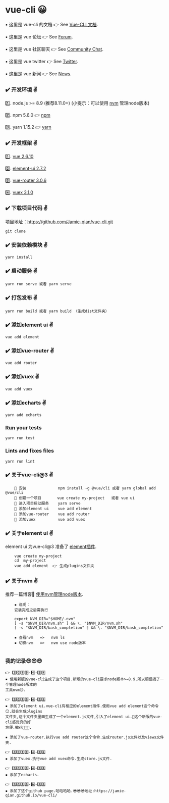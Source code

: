 # vue-cli 😀



▪️ 这里是 vue-cli 的文档 👉 See [Vue-CLI 文档](https://cli.vuejs.org/zh/).

▪️ 这里是 vue 论坛  👉 See [Forum](https://forum.vuejs.org/).

▪️ 这里是 vue 社区聊天 👉 See [Community Chat](https://discordapp.com/invite/HBherRA).

▪️ 这里是 vue twitter 👉 See [Twitter](https://twitter.com/vuejs).

▪️ 这里是 vue 新闻 👉 See [News](https://news.vuejs.org/).



### ✔️ 开发环境 ✌️

1️⃣. node.js >= 8.9 (推荐8.11.0+)         (小提示：可以使用 [nvm](https://github.com/creationix/nvm) 管理node版本)

2️⃣. npm  5.6.0   👉  [npm](https://www.npmjs.com.cn/)

3️⃣. yarn 1.15.2  👉  [yarn](https://yarnpkg.com/zh-Hant/)

### ✔️ 开发框架 ✌️

1️⃣. [vue 2.6.10](http://cn.vuejs.org/)

2️⃣. [element-ui 2.7.2](http://element.eleme.io/#/zh-CN/)

3️⃣. [vue-router 3.0.6](https://router.vuejs.org/zh/)

4️⃣. [vuex 3.1.0](https://vuex.vuejs.org/zh/)

### ✔️ 下载项目代码 ✌️

项目地址：https://github.com/Jamie-qian/vue-cli.git
```
git clone 
```
    
### ✔️ 安装依赖模块 ✌️
```
yarn install
```

### ✔️ 启动服务 ✌️
```
yarn run serve 或者 yarn serve
```

### ✔️ 打包发布 ✌️
```
yarn run build 或者 yarn build （生成dist文件夹）
```

### ✔️ 添加element ui ✌️
```
vue add element
```

### ✔️ 添加vue-router ✌️
```
vue add router
```

### ✔️ 添加vuex ✌️
```
vue add vuex
```

### ✔️ 添加echarts ✌️
```
yarn add echarts
```

### Run your tests
```
yarn run test
```

### Lints and fixes files
```
yarn run lint
```

### ✔️ 关于vue-cli@3 ✌️
```
    🔅 安装              npm install -g @vue/cli 或者 yarn global add @vue/cli
    🔅 创建一个项目       vue create my-project   或者 vue ui
    🔅 进入项目启动服务    yarn serve
    🔅 添加element ui    vue add element
    🔅 添加vue-router    vue add router
    🔅 添加vuex          vue add vuex
```

### ✔️ 关于element ui ✌️

   element ui 为vue-cli@3 准备了 [element插件](https://github.com/ElementUI/vue-cli-plugin-element).
    
```
    vue create my-project
    cd  my-project
    vue add element  👉 生成plugins文件夹
```

### ✔️ 关于nvm ✌️

   推荐一篇博客🤗        [使用nvm管理node版本](http://bubkoo.com/2017/01/08/quick-tip-multiple-versions-node-nvm/).
```
    ▪️ 说明：
    安装完成之后需执行

    export NVM_DIR="$HOME/.nvm"
    [ -s "$NVM_DIR/nvm.sh" ] && \. "$NVM_DIR/nvm.sh"
    [ -s "$NVM_DIR/bash_completion" ] && \. "$NVM_DIR/bash_completion"

    ▪️ 查看nvm   =>   nvm ls
    ▪️ 切换nvm   =>   nvm use node版本
    
```
### 我的记录😎😎😎
```
👉 2️⃣0️⃣1️⃣9️⃣-4️⃣-2️⃣4️⃣
▪️ 使用新版的vue-cli生成了这个项目.新版的vue-cli要求node版本>=8.9.所以顺便搞了一个管理node版本的
工具nvm😏.

👉 2️⃣0️⃣1️⃣9️⃣-4️⃣-2️⃣5️⃣
▪️ 添加了element ui.vue-cli有相应的element插件.使用vue add element这个命令😏.就会生成plugins
文件夹,这个文件夹里面生成了一个element.js文件,引入了element ui.👏这个新版的vue-cli感觉真的好
方便.撒花🎉🎉🎉.

▪️ 添加了vue-router.执行vue add router这个命令.生成router.js文件以及views文件夹.

👉 2️⃣0️⃣1️⃣9️⃣-4️⃣-2️⃣6️⃣
▪️ 添加了vuex.执行vue add vuex命令.生成store.js文件.

👉 2️⃣0️⃣1️⃣9️⃣-4️⃣-2️⃣8️⃣
▪️ 添加了echarts.

👉 2️⃣0️⃣1️⃣9️⃣-6️⃣-1️⃣3️⃣
▪️ 添加了这个github page.哈哈哈哈.😎😎😎地址:https://jamie-qian.github.io/vue-cli/
```
